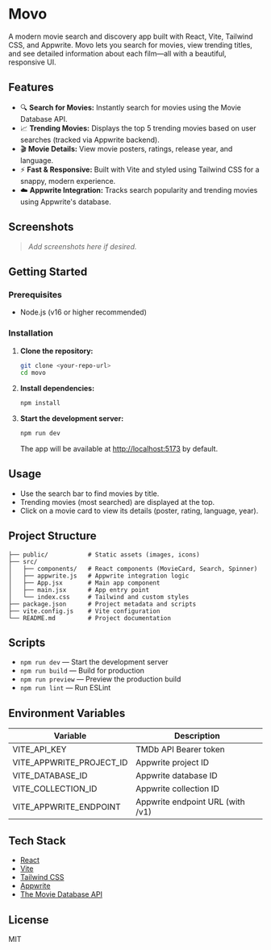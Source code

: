# Movo

A modern movie search and discovery app built with React, Vite, Tailwind CSS, and Appwrite. Movo lets you search for movies, view trending titles, and see detailed information about each film—all with a beautiful, responsive UI.

## Features

- 🔍 **Search for Movies:** Instantly search for movies using the Movie Database API.
- 📈 **Trending Movies:** Displays the top 5 trending movies based on user searches (tracked via Appwrite backend).
- 🎬 **Movie Details:** View movie posters, ratings, release year, and language.
- ⚡ **Fast & Responsive:** Built with Vite and styled using Tailwind CSS for a snappy, modern experience.
- ☁️ **Appwrite Integration:** Tracks search popularity and trending movies using Appwrite's database.

## Screenshots

> _Add screenshots here if desired._

## Getting Started

### Prerequisites

- Node.js (v16 or higher recommended)

### Installation

1. **Clone the repository:**
   ```bash
   git clone <your-repo-url>
   cd movo
   ```
2. **Install dependencies:**
   ```bash
   npm install
   ```
3. **Start the development server:**
   ```bash
   npm run dev
   ```
   The app will be available at [http://localhost:5173](http://localhost:5173) by default.

## Usage

- Use the search bar to find movies by title.
- Trending movies (most searched) are displayed at the top.
- Click on a movie card to view its details (poster, rating, language, year).

## Project Structure

```
├── public/           # Static assets (images, icons)
├── src/
│   ├── components/   # React components (MovieCard, Search, Spinner)
│   ├── appwrite.js   # Appwrite integration logic
│   ├── App.jsx       # Main app component
│   ├── main.jsx      # App entry point
│   └── index.css     # Tailwind and custom styles
├── package.json      # Project metadata and scripts
├── vite.config.js    # Vite configuration
└── README.md         # Project documentation
```

## Scripts

- `npm run dev` — Start the development server
- `npm run build` — Build for production
- `npm run preview` — Preview the production build
- `npm run lint` — Run ESLint

## Environment Variables

| Variable                 | Description                      |
| ------------------------ | -------------------------------- |
| VITE_API_KEY             | TMDb API Bearer token            |
| VITE_APPWRITE_PROJECT_ID | Appwrite project ID              |
| VITE_DATABASE_ID         | Appwrite database ID             |
| VITE_COLLECTION_ID       | Appwrite collection ID           |
| VITE_APPWRITE_ENDPOINT   | Appwrite endpoint URL (with /v1) |

## Tech Stack

- [React](https://react.dev/)
- [Vite](https://vitejs.dev/)
- [Tailwind CSS](https://tailwindcss.com/)
- [Appwrite](https://appwrite.io/)
- [The Movie Database API](https://www.themoviedb.org/documentation/api)

## License

MIT
